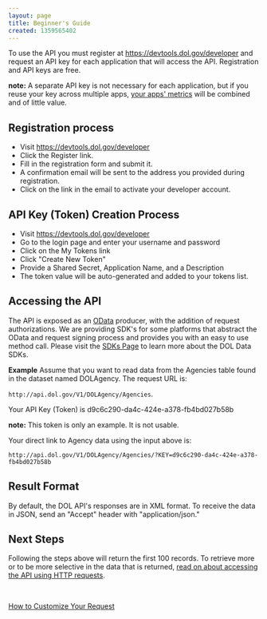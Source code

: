 ```yaml
---
layout: page
title: Beginner's Guide
created: 1359565402
---
```


<p>To use the API you must register at <a href="https://devtools.dol.gov/developer">https://devtools.dol.gov/developer</a> and request an API key for each application that will access the API. Registration and API keys are free.</p>
<div class="guide_note">
    <strong>note:</strong> A separate API key is not necessary for each application, but if you reuse your key across multiple apps, <a href="http://developer.dol.gov/dataset/api-metrics-key">your apps' metrics</a> will be combined and of little value.
</div>

<h2>Registration process</h2>
<ul>
	<li>Visit <a href="https://devtools.dol.gov/developer">https://devtools.dol.gov/developer</a></li>
	<li>Click the Register link.</li>
	<li>Fill in the registration form and submit it.</li>
	<li>A confirmation email will be sent to the address you provided during registration.</li>
	<li>Click on the link in the email to activate your developer account.</li>
</ul>

<h2>API Key (Token) Creation Process</h2>
<ul>
	<li>Visit <a href="https://devtools.dol.gov/developer">https://devtools.dol.gov/developer</a></li>
	<li>Go to the login page and enter your username and password</li>
	<li>Click on the My Tokens link</li>
	<li>Click "Create New Token"</li>
	<li>Provide a Shared Secret, Application Name, and a Description</li>
	<li>The token value will be auto-generated and added to your tokens list.</li>
</ul>

<h2 id="accessing" class="anchor">Accessing the API</h2>
<p>The API is exposed as an <a href="http://www.odata.org/">OData</a> producer, with the addition of request authorizations. We are providing SDK's for some platforms that abstract the OData and request signing process and provides you with an easy to use method call. Please visit the <a href="{{ site.baseurl }}/sdk/">SDKs Page</a> to learn more about the DOL Data SDKs.</p>
<p><strong>Example</strong> Assume that you want to read data from the Agencies table found in the dataset named DOLAgency. The request URL is: 

```http://api.dol.gov/V1/DOLAgency/Agencies```.</p>

<p>Your API Key (Token) is d9c6c290-da4c-424e-a378-fb4bd027b58b</p>
<div class="guide_note"><strong>note:</strong> This token is only an example. It is not usable.</div>
<p>Your direct link to Agency data using the input above is:</p>

```
http://api.dol.gov/V1/DOLAgency/Agencies/?KEY=d9c6c290-da4c-424e-a378-fb4bd027b58b
```
<h2 class="subtitle">Result Format</h2>
<p>By default, the DOL API's responses are in XML format.  To receive the data in JSON, send an "Accept" header with "application/json."</p>

<h2 class="subtitle">Next Steps</h2>
<p>Following the steps above will return the first 100 records.  To retrieve more or to be more selective in the data that is returned, <a href="{{ site.baseurl }}/accessing-the-apis-using-http-requests/">read on about accessing the API using HTTP requests</a>.</p>
<p>&nbsp;</p>

<a href="{{ site.baseurl }}/accessing-the-apis-using-http-requests/" class="button radius button_wide">How to Customize Your Request</a>
